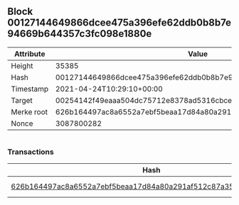 ## Block 00127144649866dcee475a396efe62ddb0b8b7e94669b644357c3fc098e1880e

Attribute | Value
--- | ---
Height | 35385
Hash | 00127144649866dcee475a396efe62ddb0b8b7e94669b644357c3fc098e1880e
Timestamp | 2021-04-24T10:29:10+00:00
Target | 00254142f49eaaa504dc75712e8378ad5316cbcead634704b3734b6271167cc4
Merke root | 626b164497ac8a6552a7ebf5beaa17d84a80a291af512c87a35be7b7192ab936
Nonce | 3087800282

```

```

### Transactions

Hash | Amount
--- | ---
[626b164497ac8a6552a7ebf5beaa17d84a80a291af512c87a35be7b7192ab936](626b164497ac8a6552a7ebf5beaa17d84a80a291af512c87a35be7b7192ab936.md) | 10.00000000 SKEPTI 
